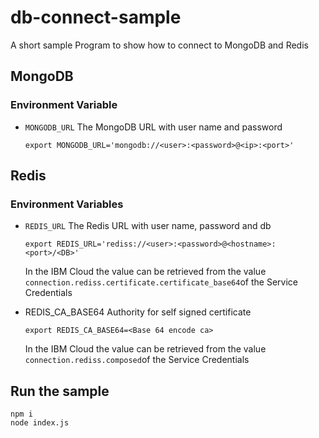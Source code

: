 # db-connect-sample

A short sample Program to show how to connect to MongoDB and Redis

## MongoDB

### Environment Variable 
* `MONGODB_URL` The MongoDB URL with user name and password

  `export MONGODB_URL='mongodb://<user>:<password>@<ip>:<port>'`


## Redis

### Environment Variables 
* `REDIS_URL` The Redis URL with user name, password and db

  `export REDIS_URL='rediss://<user>:<password>@<hostname>:<port>/<DB>'`

  In the IBM Cloud the value can be retrieved from the value `connection.rediss.certificate.certificate_base64`of the Service Credentials

* REDIS_CA_BASE64 Authority for self signed certificate

  `export REDIS_CA_BASE64=<Base 64 encode ca>`

  In the IBM Cloud the value can be retrieved from the value `connection.rediss.composed`of the Service Credentials

## Run the sample

```
npm i
node index.js
```
